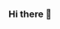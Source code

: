 ### Hi there 👋

<!--
**shoaib8236/shoaib8236** is a ✨ _special_ ✨ repository because its `README.md` (this file) appears on your GitHub profile.

Here are some ideas to get you started:

- 🔭 I’m currently working on frontend,
- 🌱 I’m currently learning more
- 📫 How to reach me: shoaib.raza.dev@gmail.com

